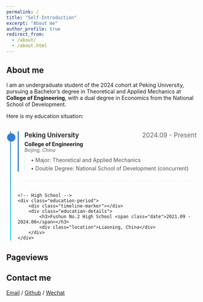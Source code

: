 ```yaml
---
permalink: /
title: "Self-Introduction"
excerpt: "About me"
author_profile: true
redirect_from: 
  - /about/
  - /about.html
---
```


## About me
I am an undergraduate student of the 2024 cohort at Peking University, pursuing a Bachelor’s degree in Theoretical and Applied Mechanics at **College of Engineering**, with a dual degree in Economics from the National School of Development.

Here is my education situation:
<div class="education-timeline">
    <!-- Current Studies -->
    <div class="education-period current">
        <div class="timeline-marker"></div>
        <div class="education-details">
            <h3>Peking University <span class="date">2024.09 - Present</span></h3>
            <div class="institution">
                <strong>College of Engineering</strong>
                <span class="location">Beijing, China</span>
            </div>
            <div class="additional-info">
                <p>• Major: Theoretical and Applied Mechanics</p>
                <p>• Double Degree: National School of Development (concurrent)</p>
            </div>
        </div>
    </div>

    <!-- High School -->
    <div class="education-period">
        <div class="timeline-marker"></div>
        <div class="education-details">
            <h3>Fushun No.2 High School <span class="date">2021.09 - 2024.06</span></h3>
            <div class="location">Liaoning, China</div>
        </div>
    </div>
</div>

<style>
.education-timeline {
    position: relative;
    max-width: 800px;
    margin: 2rem auto;
    padding-left: 30px;
}

.education-timeline::before {
    content: '';
    position: absolute;
    left: 10px;
    top: 0;
    bottom: 0;
    width: 2px;
    background: linear-gradient(to bottom, #3a7bd5, #00d2ff);
}

.education-period {
    position: relative;
    margin-bottom: 30px;
    padding-bottom: 20px;
    border-bottom: 1px dashed #eee;
}

.current .education-details {
    border-left: 3px solid #3a7bd5;
    padding-left: 15px;
}

.timeline-marker {
    position: absolute;
    left: -28px;
    top: 5px;
    width: 16px;
    height: 16px;
    border-radius: 50%;
    background: #fff;
    border: 3px solid #3a7bd5;
    z-index: 1;
}

.current .timeline-marker {
    background: #3a7bd5;
}

.education-details h3 {
    margin: 0 0 5px 0;
    font-size: 1.2em;
    color: #333;
}

.date {
    float: right;
    color: #666;
    font-weight: normal;
}

.institution {
    margin-bottom: 8px;
}

.location {
    display: block;
    color: #666;
    font-style: italic;
    font-size: 0.9em;
}

.additional-info {
    margin-top: 10px;
    padding-left: 15px;
    border-left: 2px solid #eee;
}

.additional-info p {
    margin: 5px 0;
    color: #555;
}

@media (max-width: 600px) {
    .date {
        float: none;
        display: block;
    }
}
</style>


<h2>Pageviews</h2>
<script type="text/javascript" id="mapmyvisitors" src="//mapmyvisitors.com/map.js?d=ZczDXyp-IixcUwPqdM5DhYq1R2XWfkizNfxC00gyi9k&cl=ffffff&w=a"></script>
<h2>Contact me</h2>


[Email](mailto:jiaming.li.256@outlook.com) / [Github](https://github.com/reality256) / [Wechat](../images/wechat.png) 

